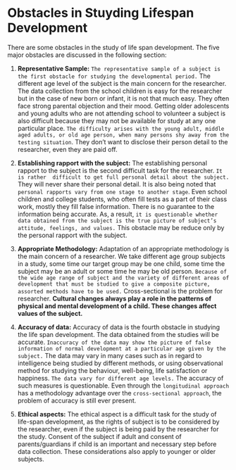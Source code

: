 # Obstacles in Stuyding Lifespan Development
There are some obstacles in the study of life span development. The five major obstacles are discussed in the following section:

1. **Representative Sample:** `The representative sample of a subject is the first obstacle for studying the developmental period.` The different age
level of the subject is the main concern for the researcher. The data collection from the school children is easy for the researcher but in the
case of new born or infant, it is not that much easy. They often face strong parental objection and their mood. Getting older adolescents and young
adults who are not attending school to volunteer a subject is also difficult because they may not be available for study at any one particular place.
`The difficulty arises with the young adult, middle aged adults, or old age person, when many persons shy away from the testing situation`.
They don’t want to disclose their person detail to the researcher, even they are paid off.

1. **Establishing rapport with the subject:** The establishing personal rapport to the subject is the second difficult task for the researcher.
`It is rather  difficult to get full personal detail about the subject.` They will never share their personal detail.  It  is also being noted that
`personal rapports vary from one stage to another stage`. Even school children and college students, who often fill tests as a part of their class
work, mostly they fill false information. There is no guarantee to the information being accurate. As, a result, `it is questionable whether data
obtained from the subject is the true picture of subject’s attitude, feelings, and values.` This obstacle may be reduce only by the personal rapport
with the subject.

1. **Appropriate Methodology:** Adaptation of an appropriate methodology is the main concern of a researcher. We take different age group subjects
in a study, some time our target group may be  one child, some time the subject may be an adult or some time he may be old person. `Because of the
wide age range of subject and the variety of different areas of development that must be studied to give a composite picture, assorted methods have
to be used.` Cross-sectional is the problem for researcher. **Cultural changes always play a role in the patterns of physical and mental
development of a child. These changes affect values of the subject.**

1. **Accuracy of data:** Accuracy of data is the fourth obstacle in studying the life span development. The data obtained from the studies will be
 accurate. `Inaccuracy of the data may show the picture of false information of normal development at a particular age given by the subject.`
 The data may vary in many cases such as in regard to intelligence being studied by different methods, or using  observational method for studying
 the behaviour, well-being, life satisfaction or happiness.  `The data vary for different age levels.` The accuracy of such measures is questionable.
 Even through the `longitudinal approach` has a methodology advantage over the `cross-sectional approach`, the problem of accuracy is still ever
 present.

1. **Ethical aspects:** The ethical aspect is a difficult task for the study of life-span development, as the rights of subject is to be considered
by the researcher, even if the subject is being paid by the researcher for the study. Consent of the subject if adult and consent of
parents/guardians if child  is an important and necessary step before  data collection. These considerations also apply to younger or older subjects.
